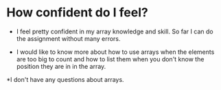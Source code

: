 # How confident do I feel?

  * I feel pretty confident in my array knowledge and skill. So far I can do the assignment without many errors.

  * I would like to know more about how to use arrays when the elements are too big to count and how to list them when you don't know the position they are in in the array.

  *I don't have any questions about arrays.

  
